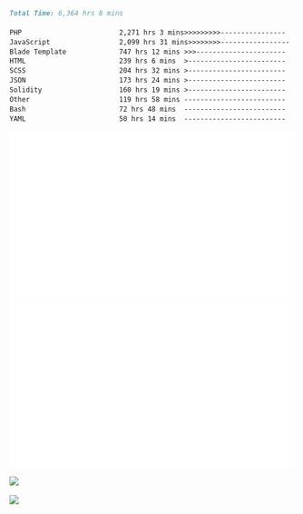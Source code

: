 <!--START_SECTION:waka-->

```markdown
Total Time: 6,364 hrs 8 mins

PHP                        2,271 hrs 3 mins>>>>>>>>>----------------   35.03 %
JavaScript                 2,099 hrs 31 mins>>>>>>>>-----------------   32.38 %
Blade Template             747 hrs 12 mins >>>----------------------   11.52 %
HTML                       239 hrs 6 mins  >------------------------   03.69 %
SCSS                       204 hrs 32 mins >------------------------   03.15 %
JSON                       173 hrs 24 mins >------------------------   02.67 %
Solidity                   160 hrs 19 mins >------------------------   02.47 %
Other                      119 hrs 58 mins -------------------------   01.85 %
Bash                       72 hrs 48 mins  -------------------------   01.12 %
YAML                       50 hrs 14 mins  -------------------------   00.77 %
```

<!--END_SECTION:waka-->

![](https://raw.githubusercontent.com/DrMaxis/github-stats-transparent/output/generated/overview.svg)
![](https://raw.githubusercontent.com/DrMaxis/github-stats-transparent/output/generated/languages.svg)

![](https://git-readme-stats-drmaxis-projects.vercel.app/api?username=drmaxis&show_icons=true&theme=outrun&count_private=true&show=reviews,discussions_started,discussions_answered,prs_merged,prs_merged_percentage&custom_title=2024%20Github%20Rank)
 
<a href="https://count.getloli.com/"><img src="https://count.getloli.com/get/@:maxis-the-alchemist?theme=rule34"></a>
<!-- https://count.getloli.com/get/@alchemist?theme=rule34 -->
<br>
